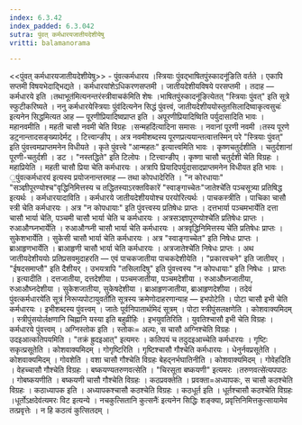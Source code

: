 ```yaml
---
index: 6.3.42
index_padded: 6.3.042
sutra: पुंवत्‌ कर्मधारयजातीयदेशीयेषु
vritti: balamanorama

---
```

<<पुंवत् कर्मधारयजातीयदेशीयेषु>> - पुंवत्कर्मधारय ।स्त्रियाः पुंवद्भाषितपुंस्कादनू॑ङिति वर्तते । एकापि सप्तमी विषयभेदाद्भिद्यते । कर्मधारयांशेऽधिकरणसप्तमी । जातीयदेशीयविषये परसप्तमी । तदाह — कर्मधारये इति ।तथाभूत॑मित्यनन्तरंस्त्रीवाचक॑मिति शेषः ।भाषितपुंस्कादनू॑ङित्येतत् "स्त्रियाः पुंवत्" इति सूत्रे स्फुटीकरिष्यते । ननु कर्मधारयेस्त्रियाः पुंव॑दित्यनेन सिद्धं पुंवत्त्वं, जातीयदेशीययोस्तुतसिलादिष्वाकृत्वसुचः॑ इत्यनेन सिद्धमित्यत आह — पूरणीप्रियादिष्वप्राप्त इति । अपूरणीप्रियादिष्विति पर्युदासादिति भावः । महानवमीति । महती चासौ नवमी चेति विग्रहः ।सन्महदि॑त्यादिना समासः । नवानां पूरणी नवमी ।तस्य पूरणे डट्॒नान्तादसङ्ख्यादेर्मट् । टित्त्वान्ङीप् । अत्र नवमीशब्दस्य पूरणप्रत्ययान्तत्वात्तस्मिन् परे "स्त्रियाः पुंवत्" इति पुंवत्त्वमप्राप्तमनेन विधीयते । कृते पुंवत्त्वे "आन्महतः" इत्यात्त्वमिति भावः । कृष्णचतुर्दशीति । चतुर्दशानां पूरणी-चतुर्दशी । डट । "नस्तद्धिते" इति टिलोपः । टित्त्वान्ङीप् । कृष्णा चासौ चतुर्दशी चेति विग्रहः । महाप्रियेति । महती चासौ प्रिया चेति कर्मधारयः । अत्रापि प्रियादिपर्युदासादप्राप्तमनेन विधीयत इति भावः । ॒पुंवत्कर्मधारय॑ इत्यस्य प्रयोजनान्तरमाह — तथा कोपधादेरिति । "न कोरधायाः" "सञ्ज्ञीपूरण्योश्च"वृद्धिनिमित्तस्य च तद्धितस्याऽरक्तविकारे॑ "स्वाङ्गाच्चेतः"जातेश्चे॑ति पञ्चसूत्र्या प्रतिषिद्ध इत्यर्थः । कर्मधारयादाविति । कर्मधारये जातीयदेशीययोश्च परयोरित्यर्थः । पाचकस्त्रीति । पाचिका चासौ स्त्री चेति कर्मधारयः । अत्र "न कोपधायाः" इति पुंवत्त्वस्य प्रतिषेधः प्राप्तः । दत्तभार्या पञ्चमभार्येति दत्ता चासौ भार्या चेति, पञ्चमी चासौ भार्या चेति च कर्मधारयः । अत्रसञ्ज्ञापूरण्योश्चे॑ति प्रतिषेधः प्राप्तः । रुआऔग्घ्नभार्येति । रुआऔग्घ्नी चासौ भार्या चेति कर्मधारयः । अत्रवृद्धिनिमित्तस्य चे॑ति प्रतिषेधः प्राप्तः । सुकेशभार्येति । सुकेसी चासौ भार्या चेति कर्मधारयः । अत्र "स्वाङ्गाच्चेत" इति निषेधः प्राप्तः । ब्राआहृणभार्येति । ब्राआहृणी चासौ भार्या चेति कर्मधारयः । अत्रजातेश्चे॑ति निषेधः प्राप्तः । अथ जातीयदेशीययोः प्रतिप्रसवमुदाहरति — एवं पाचकजातीया पाचकदेशीयेति । "प्रकारवचने" इति जातीयर् । "ईषदसमाप्तौ" इति दैशीयर् । उभयत्रापि "तसिलादिषु" इति पुंवत्त्वस्य "न कोपधायाः" इति निषेधः । प्राप्तः । इत्यादीति । दत्तजातीया, दत्तदेशीया । पञ्चमजातीया, पञ्चमदेशीया । रुआऔघ्नजातीया, रुआऔघ्नदेशीया । सुकेशजातीया, सुकेषदेशीया । ब्राआहृणजातीया, ब्राआहृणदेशीया । तदेवं पुंवत्कर्मधारये॑ति सूत्रं निरूप्यपोटायुवती॑ति सूत्रस्य क्रमेणोदाहरणान्याह — इभपोटेति । पोटा चासौ इभी चेति कर्मधारयः । इभीशब्दस्य पुंवत्त्वम् । जातेः पूर्वनिपातार्थमिदं सूत्रम् । पोटा स्त्रीपुंसलक्षणेति । कोशवाक्यमिदम् । स्त्रीपुंसयोर्लक्षणानि चिह्नानि यस्या इति बहुव्रीहिः । इभयुवतिरिति । युवतिश्चासौ इभी चेति विग्रहः । कर्मधारये पुंवत्त्वम् । अग्निस्तोक इति । स्तोकः= अल्पः, स चासौ अग्निश्चेति विग्रहः । उदइआत्कतिपयमिति । "तक्रं ह्रुदइआत्" इत्यमरः । कतिपयं च तदुदइआच्चेति कर्मधारयः । गृष्टिः सकृत्प्रसूतेति । कोशवाक्यमिदम् । गोगृष्टिरिति । गृष्टिश्चासौ गौश्चेति कर्मधारयः । धेनुर्नवप्रसूतेति । कोशवाक्यमिदम् । गोवशेति । वशा चासौ गौश्चेति विग्रहः बेहद्नर्भघातिनीति । कोशवाक्यमिदम् । गोवेहदिति । वेहच्चासौ गौश्चेति विग्रहः । बष्कयण्यतरुणवत्सेति । "चिरसूता बष्कयणी" इत्यमरः ।तरुणवत्से॑त्यपपाठः । गोबष्कयणीति । बष्कयणी चासौ गौश्चेति विग्रहः । कठप्रवक्तेति । प्रवक्ता=अध्यापकः, स चासौ कठश्चेति विग्रहः । कठाध्यापक इति । अध्यापकश्चासौ कठश्चेति विग्रहः । कठधूर्त इति । धूर्तश्चासौ कठश्चेति विग्रहः ।धूर्तोऽक्षदेव॑त्यमरः विट इत्यन्ये । नचकुत्सितानि कुत्सनैः॑ इत्यनेन सिद्धिः शङ्क्या, प्रवृत्तिनिमित्तकुत्सायामेव तत्प्रवृत्तेः । न हि कठत्वं कुत्सितदम् । 
